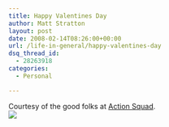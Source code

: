 ```yaml
---
title: Happy Valentines Day
author: Matt Stratton
layout: post
date: 2008-02-14T08:26:00+00:00
url: /life-in-general/happy-valentines-day
dsq_thread_id:
  - 28263918
categories:
  - Personal

---
```

Courtesy of the good folks at [Action Squad][1].  
![][2]

 [1]: https://www.action-squad.com/?p=2447
 [2]: https://www.action-squad.com/publicData/Rev.%20Dave/IndieValentines/HipsterValentines_08/valentine_oates.png